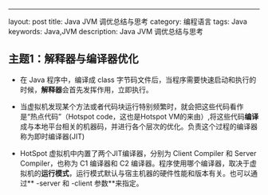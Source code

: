 ---
layout: post
title: Java JVM 调优总结与思考
category: 编程语言
tags: Java
keywords: Java,JVM
description: Java JVM 调优总结与思考

## 主题1：解释器与编译器优化

* 在 Java 程序中，编译成 class 字节码文件后，当程序需要快速启动和执行的时候，**解释器**会首先发挥作用，立即执行。

* 当虚拟机发现某个方法或者代码块运行特别频繁时，就会把这些代码看作是“热点代码”（Hotspot code，这也是Hotspot VM的来由）,将这些代码**编译**成与本地平台相关的机器码，并进行各个层次的优化。负责这个过程的编译器称为即时编译器(JIT)

* HotSpot 虚拟机中内置了两个JIT编译器，分别为 Client Compiler 和 Server Compiler，也称为 C1 编译器和 C2 编译器。程序使用哪个编译器，取决于虚拟机的**运行模式**，运行模式默认与宿主机器的硬件性能和版本有关。也可以通过** -server 和 -client 参数**来指定。
